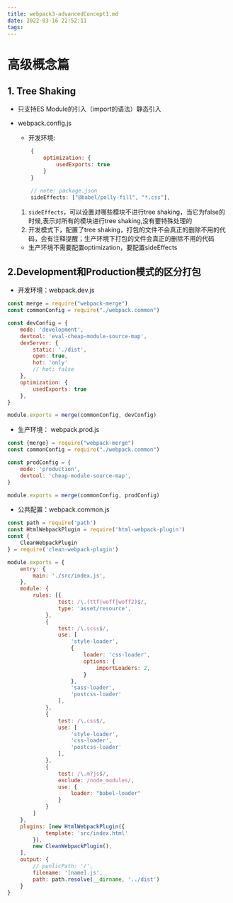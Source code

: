 ```yaml
---
title: webpack3-advancedConcept1.md
date: 2022-03-16 22:52:11
tags:
---
```

# 高级概念篇
## 1. Tree Shaking
* 只支持ES Module的引入（import的语法）静态引入
* webpack.config.js
    * 开发环境:
    ``` javascript
        {
            optimization: {
                usedExports: true
            }
        }

        // note: package.json
        sideEffects: ["@babel/polly-fill", "*.css"],
    ```
    1. ```sideEffects```，可以设置对哪些模块不进行tree shaking，当它为false的时候,表示对所有的模块进行tree shaking,没有要特殊处理的
    2. 开发模式下，配置了tree shaking，打包的文件不会真正的删除不用的代码，会有注释提醒；生产环境下打包的文件会真正的删除不用的代码

    * 生产环境不需要配置optimization，要配置sideEffects

## 2.Development和Production模式的区分打包
* 开发环境：webpack.dev.js
``` javascript
const merge = require("webpack-merge")
const commonConfig = require("./webpack.common")

const devConfig = {
    mode: 'development',
    devtool: 'eval-cheap-module-source-map',
    devServer: {
        static: './dist',
        open: true,
        hot: 'only'
        // hot: false
    },
    optimization: {
        usedExports: true
    },
}

module.exports = merge(commonConfig, devConfig)
```
* 生产环境： webpack.prod.js
``` javascript
const {merge} = require("webpack-merge")
const commonConfig = require("./webpack.common")

const prodConfig = {
    mode: 'production',
    devtool: 'cheap-module-source-map',
}

module.exports = merge(commonConfig, prodConfig)
```
* 公共配置：webpack.common.js
``` javascript
const path = require('path')
const HtmlWebpackPlugin = require('html-webpack-plugin')
const {
    CleanWebpackPlugin
} = require('clean-webpack-plugin')

module.exports = {
    entry: {
        main: './src/index.js',
    },
    module: {
        rules: [{
                test: /\.(ttf|woff|woff2)$/,
                type: 'asset/resource',
            },
            {
                test: /\.scss$/,
                use: [
                    'style-loader',
                    {
                        loader: 'css-loader',
                        options: {
                            importLoaders: 2,
                        }
                    },
                    'sass-loader',
                    'postcss-loader'
                ],
            },
            {
                test: /\.css$/,
                use: [
                    'style-loader',
                    'css-loader',
                    'postcss-loader'
                ],
            },
            {
                test: /\.m?js$/,
                exclude: /node_modules/,
                use: {
                    loader: "babel-loader"
                }
            }
        ]
    },
    plugins: [new HtmlWebpackPlugin({
            template: 'src/index.html'
        }),
        new CleanWebpackPlugin(),
    ],
    output: {
        // punlicPath: '/',
        filename: '[name].js',
        path: path.resolve(__dirname, '../dist')
    }
}
```